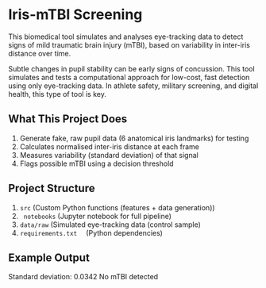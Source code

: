 # Iris-mTBI Screening
This biomedical tool simulates and analyses eye-tracking data to detect signs of mild traumatic brain injury (mTBI), based on variability in inter-iris distance over time.

Subtle changes in pupil stability can be early signs of concussion. This tool simulates and tests a computational approach for low-cost, fast detection using only eye-tracking data. In athlete safety, military screening, and digital health, this type of tool is key.

## What This Project Does
1. Generate fake, raw pupil data (6 anatomical iris landmarks) for testing
2. Calculates normalised inter-iris distance at each frame
3. Measures variability (standard deviation) of that signal
4. Flags possible mTBI using a decision threshold

## Project Structure
1. ``` src ```                  (Custom Python functions (features + data generation))
2. ``` notebooks```            (Jupyter notebook for full pipeline)
3. ```data/raw```        (Simulated eye-tracking data (control sample)
4. ```requirements.txt  ```   (Python dependencies)


## Example Output
Standard deviation: 0.0342
No mTBI detected

